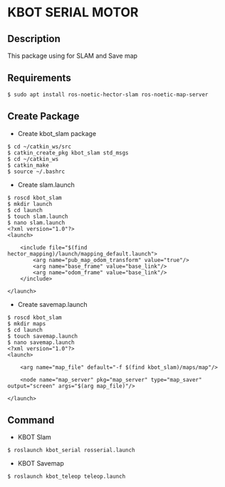 # KBOT SERIAL MOTOR
## Description
This package using for SLAM and Save map
## Requirements
```
$ sudo apt install ros-noetic-hector-slam ros-noetic-map-server
```
## Create Package
- Create kbot_slam package
```
$ cd ~/catkin_ws/src
$ catkin_create_pkg kbot_slam std_msgs
$ cd ~/catkin_ws
$ catkin_make
$ source ~/.bashrc
```
- Create slam.launch
```
$ roscd kbot_slam
$ mkdir launch
$ cd launch
$ touch slam.launch
$ nano slam.launch
<?xml version="1.0"?>
<launch>

    <include file="$(find hector_mapping)/launch/mapping_default.launch">
        <arg name="pub_map_odom_transform" value="true"/>
        <arg name="base_frame" value="base_link"/>
        <arg name="odom_frame" value="base_link"/>
    </include>

</launch>
```
- Create savemap.launch
```
$ roscd kbot_slam
$ mkdir maps
$ cd launch
$ touch savemap.launch
$ nano savemap.launch
<?xml version="1.0"?>
<launch>

    <arg name="map_file" default="-f $(find kbot_slam)/maps/map"/>

    <node name="map_server" pkg="map_server" type="map_saver"  output="screen" args="$(arg map_file)"/>

</launch>
```
## Command
- KBOT Slam
```
$ roslaunch kbot_serial rosserial.launch
```
- KBOT Savemap
```
$ roslaunch kbot_teleop teleop.launch
```
